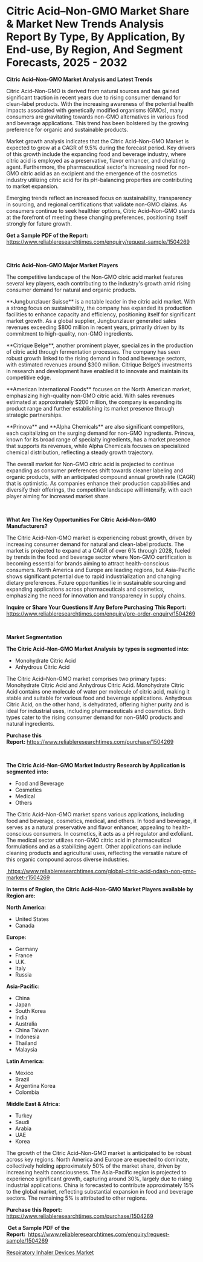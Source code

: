 <p><h1>Citric Acid–Non-GMO Market Share & Market New Trends Analysis Report By Type, By Application, By End-use, By Region, And Segment Forecasts, 2025 - 2032</h1></p><p><strong>Citric Acid–Non-GMO Market Analysis and Latest Trends</strong></p>
<p><p>Citric Acid–Non-GMO is derived from natural sources and has gained significant traction in recent years due to rising consumer demand for clean-label products. With the increasing awareness of the potential health impacts associated with genetically modified organisms (GMOs), many consumers are gravitating towards non-GMO alternatives in various food and beverage applications. This trend has been bolstered by the growing preference for organic and sustainable products.</p><p>Market growth analysis indicates that the Citric Acid–Non-GMO Market is expected to grow at a CAGR of 9.5% during the forecast period. Key drivers of this growth include the expanding food and beverage industry, where citric acid is employed as a preservative, flavor enhancer, and chelating agent. Furthermore, the pharmaceutical sector's increasing need for non-GMO citric acid as an excipient and the emergence of the cosmetics industry utilizing citric acid for its pH-balancing properties are contributing to market expansion.</p><p>Emerging trends reflect an increased focus on sustainability, transparency in sourcing, and regional certifications that validate non-GMO claims. As consumers continue to seek healthier options, Citric Acid–Non-GMO stands at the forefront of meeting these changing preferences, positioning itself strongly for future growth.</p></p>
<p><strong>Get a Sample PDF of the Report:&nbsp;</strong> <a href="https://www.reliableresearchtimes.com/enquiry/request-sample/1504269?utm_campaign=3257&utm_medium=2&utm_source=Github&utm_content=ia&utm_term=23032025&utm_id=citric-acidnon-gmo">https://www.reliableresearchtimes.com/enquiry/request-sample/1504269</a></p>
<p>&nbsp;</p>
<p><strong>Citric Acid–Non-GMO Major Market Players</strong></p>
<p><p>The competitive landscape of the Non-GMO citric acid market features several key players, each contributing to the industry's growth amid rising consumer demand for natural and organic products.</p><p>**Jungbunzlauer Suisse** is a notable leader in the citric acid market. With a strong focus on sustainability, the company has expanded its production facilities to enhance capacity and efficiency, positioning itself for significant market growth. As a global supplier, Jungbunzlauer generated sales revenues exceeding $800 million in recent years, primarily driven by its commitment to high-quality, non-GMO ingredients.</p><p>**Citrique Belge**, another prominent player, specializes in the production of citric acid through fermentation processes. The company has seen robust growth linked to the rising demand in food and beverage sectors, with estimated revenues around $300 million. Citrique Belge’s investments in research and development have enabled it to innovate and maintain its competitive edge.</p><p>**American International Foods** focuses on the North American market, emphasizing high-quality non-GMO citric acid. With sales revenues estimated at approximately $200 million, the company is expanding its product range and further establishing its market presence through strategic partnerships.</p><p>**Prinova** and **Alpha Chemicals** are also significant competitors, each capitalizing on the surging demand for non-GMO ingredients. Prinova, known for its broad range of specialty ingredients, has a market presence that supports its revenues, while Alpha Chemicals focuses on specialized chemical distribution, reflecting a steady growth trajectory.</p><p>The overall market for Non-GMO citric acid is projected to continue expanding as consumer preferences shift towards cleaner labeling and organic products, with an anticipated compound annual growth rate (CAGR) that is optimistic. As companies enhance their production capabilities and diversify their offerings, the competitive landscape will intensify, with each player aiming for increased market share.</p></p>
<p>&nbsp;</p>
<p><strong>What Are The Key Opportunities For Citric Acid–Non-GMO Manufacturers?</strong></p>
<p><p>The Citric Acid–Non-GMO market is experiencing robust growth, driven by increasing consumer demand for natural and clean-label products. The market is projected to expand at a CAGR of over 6% through 2028, fueled by trends in the food and beverage sector where Non-GMO certification is becoming essential for brands aiming to attract health-conscious consumers. North America and Europe are leading regions, but Asia-Pacific shows significant potential due to rapid industrialization and changing dietary preferences. Future opportunities lie in sustainable sourcing and expanding applications across pharmaceuticals and cosmetics, emphasizing the need for innovation and transparency in supply chains.</p></p>
<p><strong>Inquire or Share Your Questions If Any Before Purchasing This Report:</strong> <a href="https://www.reliableresearchtimes.com/enquiry/pre-order-enquiry/1504269?utm_campaign=3257&utm_medium=2&utm_source=Github&utm_content=ia&utm_term=23032025&utm_id=citric-acidnon-gmo">https://www.reliableresearchtimes.com/enquiry/pre-order-enquiry/1504269</a></p>
<p>&nbsp;</p>
<p><strong>Market Segmentation</strong></p>
<p><strong>The Citric Acid–Non-GMO Market Analysis by types is segmented into:</strong></p>
<p><ul><li>Monohydrate Citric Acid</li><li>Anhydrous Citric Acid</li></ul></p>
<p><p>The Citric Acid–Non-GMO market comprises two primary types: Monohydrate Citric Acid and Anhydrous Citric Acid. Monohydrate Citric Acid contains one molecule of water per molecule of citric acid, making it stable and suitable for various food and beverage applications. Anhydrous Citric Acid, on the other hand, is dehydrated, offering higher purity and is ideal for industrial uses, including pharmaceuticals and cosmetics. Both types cater to the rising consumer demand for non-GMO products and natural ingredients.</p></p>
<p><strong>Purchase this Report:&nbsp;</strong><a href="https://www.reliableresearchtimes.com/purchase/1504269?utm_campaign=3257&utm_medium=2&utm_source=Github&utm_content=ia&utm_term=23032025&utm_id=citric-acidnon-gmo">https://www.reliableresearchtimes.com/purchase/1504269</a></p>
<p>&nbsp;</p>
<p><strong>The Citric Acid–Non-GMO Market Industry Research by Application is segmented into:</strong></p>
<p><ul><li>Food and Beverage</li><li>Cosmetics</li><li>Medical</li><li>Others</li></ul></p>
<p><p>The Citric Acid–Non-GMO market spans various applications, including food and beverage, cosmetics, medical, and others. In food and beverage, it serves as a natural preservative and flavor enhancer, appealing to health-conscious consumers. In cosmetics, it acts as a pH regulator and exfoliant. The medical sector utilizes non-GMO citric acid in pharmaceutical formulations and as a stabilizing agent. Other applications can include cleaning products and agricultural uses, reflecting the versatile nature of this organic compound across diverse industries.</p></p>
<p><a href="https://www.reliableresearchtimes.com/global-citric-acid-ndash-non-gmo-market-r1504269?utm_campaign=3257&utm_medium=2&utm_source=Github&utm_content=ia&utm_term=23032025&utm_id=citric-acidnon-gmo">&nbsp;https://www.reliableresearchtimes.com/global-citric-acid-ndash-non-gmo-market-r1504269</a></p>
<p><strong>In terms of Region, the Citric Acid–Non-GMO Market Players available by Region are:</strong></p>
<p>
    <p> <strong> North America: </strong>
        <ul>
            <li>United States</li>
            <li>Canada</li>
        </ul>
        </p> 
    <p> <strong> Europe: </strong>
        <ul>
            <li>Germany</li>
            <li>France</li>
            <li>U.K.</li>
            <li>Italy</li>
            <li>Russia</li>
        </ul>
        </p> 
    <p> <strong> Asia-Pacific: </strong>
        <ul>
            <li>China</li>
            <li>Japan</li>
            <li>South Korea</li>
            <li>India</li>
            <li>Australia</li>
            <li>China Taiwan</li>
            <li>Indonesia</li>
            <li>Thailand</li>
            <li>Malaysia</li>
        </ul>
        </p> 
    <p> <strong> Latin America: </strong>
        <ul>
            <li>Mexico</li>
            <li>Brazil</li>
            <li>Argentina Korea</li>
            <li>Colombia</li>
        </ul>
        </p> 
    <p> <strong> Middle East & Africa: </strong>
        <ul>
            <li>Turkey</li>
            <li>Saudi</li>
            <li>Arabia</li>
            <li>UAE</li>
            <li>Korea</li>
        </ul>
    </p>
    </p>
<p><p>The growth of the Citric Acid–Non-GMO market is anticipated to be robust across key regions. North America and Europe are expected to dominate, collectively holding approximately 50% of the market share, driven by increasing health consciousness. The Asia-Pacific region is projected to experience significant growth, capturing around 30%, largely due to rising industrial applications. China is forecasted to contribute approximately 15% to the global market, reflecting substantial expansion in food and beverage sectors. The remaining 5% is attributed to other regions.</p></p>
<p><strong>Purchase this Report: </strong><a href="https://www.reliableresearchtimes.com/purchase/1504269?utm_campaign=3257&utm_medium=2&utm_source=Github&utm_content=ia&utm_term=23032025&utm_id=citric-acidnon-gmo">https://www.reliableresearchtimes.com/purchase/1504269</a></p>
<p>&nbsp;<strong>Get a Sample PDF of the Report:&nbsp;&nbsp;</strong><a href="https://www.reliableresearchtimes.com/enquiry/request-sample/1504269?utm_campaign=3257&utm_medium=2&utm_source=Github&utm_content=ia&utm_term=23032025&utm_id=citric-acidnon-gmo">https://www.reliableresearchtimes.com/enquiry/request-sample/1504269</a></p>
<p><strong></strong></p>
<p><p><a href="https://github.com/cachaskluwe/Market-Research-Report-List-1/blob/main/respiratory-inhaler-devices-market.md?utm_campaign=3257&utm_medium=2&utm_source=Github&utm_content=ia&utm_term=23032025&utm_id=citric-acidnon-gmo">Respiratory Inhaler Devices Market</a></p></p>